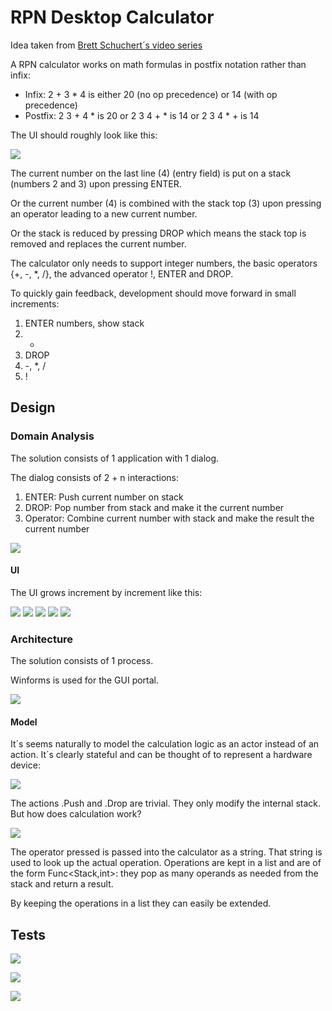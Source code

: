 # RPN Desktop Calculator
Idea taken from [Brett Schuchert´s video series](http://vimeo.com/album/205252)

A RPN calculator works on math formulas in postfix notation rather than infix:

* Infix: 2 + 3 * 4 is either 20 (no op precedence) or 14 (with op precedence)
* Postfix: 2 3 + 4 * is 20 or 2 3 4 + * is 14 or 2 3 4 * + is 14

The UI should roughly look like this:

![](images/rpncalc_macosx.jpg)

The current number on the last line (4) (entry field) is put on a stack (numbers 2 and 3) upon pressing ENTER.

Or the current number (4) is combined with the stack top (3) upon pressing an operator leading to a new current number.

Or the stack is reduced by pressing DROP which means the stack top is removed and replaces the current number.

The calculator only needs to support integer numbers, the basic operators {+, -, *, /}, the advanced operator !, ENTER and DROP.

To quickly gain feedback, development should move forward in small increments:

1. ENTER numbers, show stack
1. +
1. DROP
1. -, *, /
1. !

## Design
### Domain Analysis
The solution consists of 1 application with 1 dialog.

The dialog consists of 2 + n interactions:

1. ENTER: Push current number on stack
2. DROP: Pop number from stack and make it the current number
3. Operator: Combine current number with stack and make the result the current number

![](images/rpn_calc_explained.jpeg)

#### UI
The UI grows increment by increment like this:

![](images/rpn_calc_1.jpeg)
![](images/rpn_calc_2.jpeg)
![](images/rpn_calc_3.jpeg)
![](images/rpn_calc_4.jpeg)
![](images/rpn_calc_final.jpeg)

### Architecture
The solution consists of 1 process.

Winforms is used for the GUI portal.

![](images/rpn_calc_sysenv.jpeg)

#### Model
It´s seems naturally to model the calculation logic as an actor instead of an action. It´s clearly stateful and can be thought of to represent a hardware device:

![](images/rpn_calc_flow.jpeg)

The actions .Push and .Drop are trivial. They only modify the internal stack. But how does calculation work?

![](images/rpn_calc_flow_calc.jpeg)

The operator pressed is passed into the calculator as a string. That string is used to look up the actual operation. Operations are kept in a list and are of the form Func<Stack,int>: they pop as many operands as needed from the stack and return a result.

By keeping the operations in a list they can easily be extended.

## Tests

![](images/rpn_calc_test_push.jpeg)

![](images/rpn_calc_test_drop.jpeg)

![](images/rpn_calc_test_calc.jpeg)

